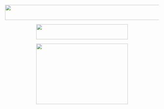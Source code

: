 <p align="center">
  <img width="700" height="50" src="https://files.catbox.moe/xva76n.webp">
</p>

<p align="center">
  <img width="300" height="50" src="https://files.catbox.moe/k0eigk.webp">
</p>

<p align="center">
  <img width="300" height="200" src="https://files.catbox.moe/09yhl8.png">
</p>
